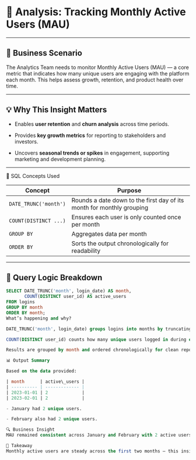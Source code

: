# 🎯 Analysis: Tracking Monthly Active Users (MAU)

---

## 🧠 Business Scenario
The Analytics Team needs to monitor Monthly Active Users (MAU) — a core metric that indicates how many unique users are engaging with the platform each month. This helps assess growth, retention, and product health over time.

---

## 💡 Why This Insight Matters

- Enables **user retention** and **churn analysis** across time periods.

- Provides **key growth metrics** for reporting to stakeholders and investors.

- Uncovers **seasonal trends or spikes** in engagement, supporting marketing and development planning.

---

🧰 SQL Concepts Used

| Concept               | Purpose                                                               |
| --------------------- | --------------------------------------------------------------------- |
| `DATE_TRUNC('month')` | Rounds a date down to the first day of its month for monthly grouping |
| `COUNT(DISTINCT ...)` | Ensures each user is only counted once per month                      |
| `GROUP BY`            | Aggregates data per month                                             |
| `ORDER BY`            | Sorts the output chronologically for readability                      |

---

## 🧪 Query Logic Breakdown

```sql
SELECT DATE_TRUNC('month', login_date) AS month,
       COUNT(DISTINCT user_id) AS active_users
FROM logins
GROUP BY month
ORDER BY month;
What’s happening and why?

DATE_TRUNC('month', login_date) groups logins into months by truncating the full login date.

COUNT(DISTINCT user_id) counts how many unique users logged in during each month.

Results are grouped by month and ordered chronologically for clean reporting.

📊 Output Summary

Based on the data provided:

| month      | active\_users |
| ---------- | ------------- |
| 2023-01-01 | 2             |
| 2023-02-01 | 2             |

- January had 2 unique users.

- February also had 2 unique users.

🔍 Business Insight
MAU remained consistent across January and February with 2 active users each month. This suggests a stable user base at this early stage, though growth is not yet visible. With more data over time, trends like spikes, drops, or growth periods will become clearer — vital for product development and marketing strategy.

🔑 Takeaway
Monthly active users are steady across the first two months — this insight sets the foundation for monitoring user growth and engagement long-term.
